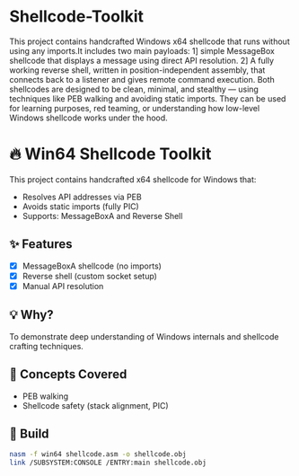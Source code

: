 # Shellcode-Toolkit
This project contains handcrafted Windows x64 shellcode that runs without using any imports.It includes two main payloads:
1] simple MessageBox shellcode that displays a message using direct API resolution.
2] A fully working reverse shell, written in position-independent assembly, that connects back to a listener and gives remote command execution.
Both shellcodes are designed to be clean, minimal, and stealthy — using techniques like PEB walking and avoiding static imports. They can be used for learning purposes, red teaming, or understanding how low-level Windows shellcode works under the hood.

# 🔥 Win64 Shellcode Toolkit

This project contains handcrafted x64 shellcode for Windows that:
- Resolves API addresses via PEB
- Avoids static imports (fully PIC)
- Supports: MessageBoxA and Reverse Shell

## ✨ Features

- [x] MessageBoxA shellcode (no imports)
- [x] Reverse shell (custom socket setup)
- [x] Manual API resolution

## 💡 Why?

To demonstrate deep understanding of Windows internals and shellcode crafting techniques.

## 🧠 Concepts Covered

- PEB walking
- Shellcode safety (stack alignment, PIC)

## 🔧 Build

```bash
nasm -f win64 shellcode.asm -o shellcode.obj
link /SUBSYSTEM:CONSOLE /ENTRY:main shellcode.obj

